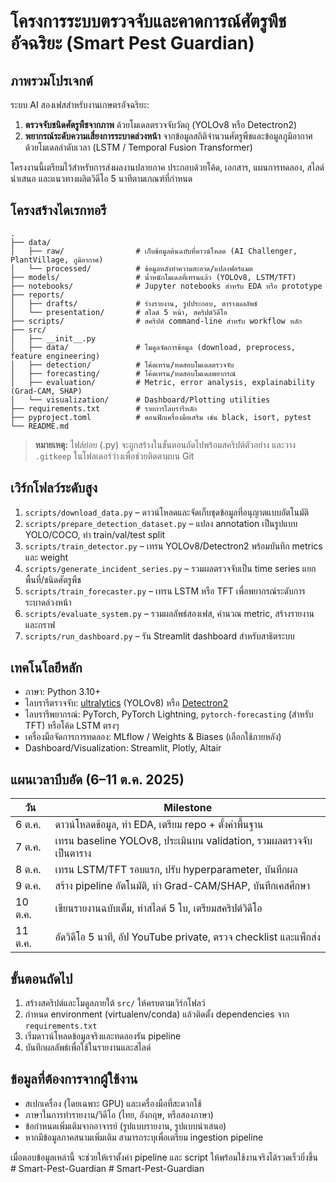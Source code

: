 # โครงการระบบตรวจจับและคาดการณ์ศัตรูพืชอัจฉริยะ (Smart Pest Guardian)

## ภาพรวมโปรเจกต์
ระบบ AI สองเฟสสำหรับงานเกษตรอัจฉริยะ:
1. **ตรวจจับชนิดศัตรูพืชจากภาพ** ด้วยโมเดลตรวจจับวัตถุ (YOLOv8 หรือ Detectron2)
2. **พยากรณ์ระดับความเสี่ยงการระบาดล่วงหน้า** จากข้อมูลสถิติจำนวนศัตรูพืชและข้อมูลภูมิอากาศ ด้วยโมเดลลำดับเวลา (LSTM / Temporal Fusion Transformer)

โครงงานนี้เตรียมไว้สำหรับการส่งผลงานปลายภาค ประกอบด้วยโค้ด, เอกสาร, แผนการทดลอง, สไลด์นำเสนอ และแนวทางผลิตวิดีโอ 5 นาทีตามเกณฑ์ที่กำหนด

## โครงสร้างไดเรกทอรี
```
.
├── data/
│   ├── raw/                # เก็บข้อมูลต้นฉบับที่ดาวน์โหลด (AI Challenger, PlantVillage, ภูมิอากาศ)
│   └── processed/          # ข้อมูลหลังทำความสะอาด/แปลงฟอร์แมต
├── models/                 # น้ำหนักโมเดลที่เทรนแล้ว (YOLOv8, LSTM/TFT)
├── notebooks/              # Jupyter notebooks สำหรับ EDA หรือ prototype
├── reports/
│   ├── drafts/             # ร่างรายงาน, รูปประกอบ, ตารางผลลัพธ์
│   └── presentation/       # สไลด์ 5 หน้า, สคริปต์วิดีโอ
├── scripts/                # สคริปต์ command-line สำหรับ workflow หลัก
├── src/
│   ├── __init__.py
│   ├── data/               # โมดูลจัดการข้อมูล (download, preprocess, feature engineering)
│   ├── detection/          # โค้ดเทรน/ทดสอบโมเดลตรวจจับ
│   ├── forecasting/        # โค้ดเทรน/ทดสอบโมเดลพยากรณ์
│   ├── evaluation/         # Metric, error analysis, explainability (Grad-CAM, SHAP)
│   └── visualization/      # Dashboard/Plotting utilities
├── requirements.txt        # รายการไลบรารีหลัก
├── pyproject.toml          # คอนฟิกเครื่องมือเสริม เช่น black, isort, pytest
└── README.md
```

> **หมายเหตุ:** ไฟล์ย่อย (.py) จะถูกสร้างในขั้นตอนถัดไปพร้อมสคริปต์ตัวอย่าง และวาง `.gitkeep` ในโฟลเดอร์ว่างเพื่อช่วยติดตามบน Git

## เวิร์กโฟลว์ระดับสูง
1. `scripts/download_data.py` – ดาวน์โหลดและจัดเก็บชุดข้อมูลที่อนุญาตแบบอัตโนมัติ
2. `scripts/prepare_detection_dataset.py` – แปลง annotation เป็นรูปแบบ YOLO/COCO, ทำ train/val/test split
3. `scripts/train_detector.py` – เทรน YOLOv8/Detectron2 พร้อมบันทึก metrics และ weight
4. `scripts/generate_incident_series.py` – รวมผลตรวจจับเป็น time series แยกพื้นที่/ชนิดศัตรูพืช
5. `scripts/train_forecaster.py` – เทรน LSTM หรือ TFT เพื่อพยากรณ์ระดับการระบาดล่วงหน้า
6. `scripts/evaluate_system.py` – รวมผลลัพธ์สองเฟส, คำนวณ metric, สร้างรายงานและกราฟ
7. `scripts/run_dashboard.py` – รัน Streamlit dashboard สำหรับสาธิตระบบ

## เทคโนโลยีหลัก
- ภาษา: Python 3.10+
- ไลบรารีตรวจจับ: [ultralytics](https://docs.ultralytics.com/) (YOLOv8) หรือ [Detectron2](https://github.com/facebookresearch/detectron2)
- ไลบรารีพยากรณ์: PyTorch, PyTorch Lightning, `pytorch-forecasting` (สำหรับ TFT) หรือโค้ด LSTM ตรงๆ
- เครื่องมือจัดการการทดลอง: MLflow / Weights & Biases (เลือกใช้ภายหลัง)
- Dashboard/Visualization: Streamlit, Plotly, Altair

## แผนเวลาบีบอัด (6–11 ต.ค. 2025)
| วัน | Milestone |
| --- | --- |
| 6 ต.ค. | ดาวน์โหลดข้อมูล, ทำ EDA, เตรียม repo + ตั้งค่าพื้นฐาน |
| 7 ต.ค. | เทรน baseline YOLOv8, ประเมินบน validation, รวมผลตรวจจับเป็นตาราง |
| 8 ต.ค. | เทรน LSTM/TFT รอบแรก, ปรับ hyperparameter, บันทึกผล |
| 9 ต.ค. | สร้าง pipeline อัตโนมัติ, ทำ Grad-CAM/SHAP, บันทึกเคสศึกษา |
| 10 ต.ค. | เขียนรายงานฉบับเต็ม, ทำสไลด์ 5 ใบ, เตรียมสคริปต์วิดีโอ |
| 11 ต.ค. | อัดวิดีโอ 5 นาที, อัป YouTube private, ตรวจ checklist และแพ็กส่ง |

## ขั้นตอนถัดไป
1. สร้างสคริปต์และโมดูลภายใต้ `src/` ให้ครบตามเวิร์กโฟลว์
2. กำหนด environment (virtualenv/conda) แล้วติดตั้ง dependencies จาก `requirements.txt`
3. เริ่มดาวน์โหลดข้อมูลจริงและทดลองรัน pipeline
4. บันทึกผลลัพธ์เพื่อใช้ในรายงานและสไลด์

## ข้อมูลที่ต้องการจากผู้ใช้งาน
- สเปกเครื่อง (โดยเฉพาะ GPU) และเครื่องมือที่สะดวกใช้
- ภาษาในการทำรายงาน/วิดีโอ (ไทย, อังกฤษ, หรือสองภาษา)
- ข้อกำหนดเพิ่มเติมจากอาจารย์ (รูปแบบรายงาน, รูปแบบนำเสนอ)
- หากมีข้อมูลภาคสนามเพิ่มเติม สามารถระบุเพื่อเตรียม ingestion pipeline

เมื่อตอบข้อมูลเหล่านี้ จะช่วยให้เราตั้งค่า pipeline และ script ให้พร้อมใช้งานจริงได้รวดเร็วยิ่งขึ้น
#   S m a r t - P e s t - G u a r d i a n 
 
 # Smart-Pest-Guardian

